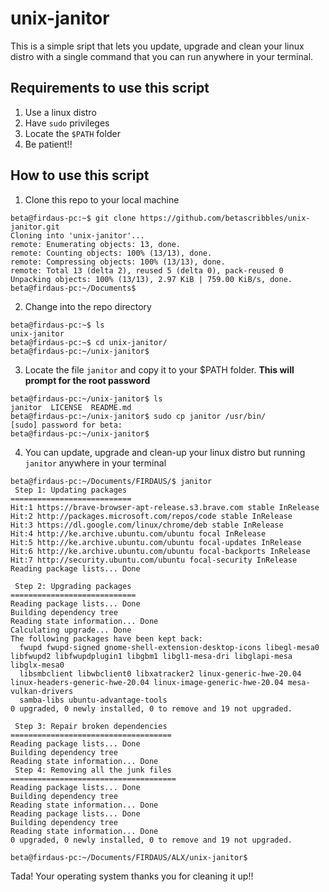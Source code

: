 # unix-janitor
This is a simple sript that lets you update, upgrade and clean your linux distro with a single command that you can run anywhere in your terminal.

## Requirements to use this script
1. Use a linux distro
2. Have `sudo` privileges
3. Locate the `$PATH` folder
4. Be patient!!

## How to use this script
1. Clone this repo to your local machine
```
beta@firdaus-pc:~$ git clone https://github.com/betascribbles/unix-janitor.git
Cloning into 'unix-janitor'...
remote: Enumerating objects: 13, done.
remote: Counting objects: 100% (13/13), done.
remote: Compressing objects: 100% (13/13), done.
remote: Total 13 (delta 2), reused 5 (delta 0), pack-reused 0
Unpacking objects: 100% (13/13), 2.97 KiB | 759.00 KiB/s, done.
beta@firdaus-pc:~/Documents$ 
```

2. Change into the repo directory
```
beta@firdaus-pc:~$ ls
unix-janitor
beta@firdaus-pc:~$ cd unix-janitor/
beta@firdaus-pc:~/unix-janitor$
```

3. Locate the file `janitor` and copy it to your $PATH folder. <b> This will prompt for the root password</b>
```
beta@firdaus-pc:~/unix-janitor$ ls
janitor  LICENSE  README.md
beta@firdaus-pc:~/unix-janitor$ sudo cp janitor /usr/bin/
[sudo] password for beta: 
beta@firdaus-pc:~/unix-janitor$ 
```

4. You can update, upgrade and clean-up your linux distro but running `janitor` anywhere in your terminal
```
beta@firdaus-pc:~/Documents/FIRDAUS/$ janitor
 Step 1: Updating packages
===========================
Hit:1 https://brave-browser-apt-release.s3.brave.com stable InRelease   
Hit:2 http://packages.microsoft.com/repos/code stable InRelease                                        
Hit:3 https://dl.google.com/linux/chrome/deb stable InRelease                                          
Hit:4 http://ke.archive.ubuntu.com/ubuntu focal InRelease
Hit:5 http://ke.archive.ubuntu.com/ubuntu focal-updates InRelease
Hit:6 http://ke.archive.ubuntu.com/ubuntu focal-backports InRelease
Hit:7 http://security.ubuntu.com/ubuntu focal-security InRelease
Reading package lists... Done

 Step 2: Upgrading packages
============================
Reading package lists... Done
Building dependency tree       
Reading state information... Done
Calculating upgrade... Done
The following packages have been kept back:
  fwupd fwupd-signed gnome-shell-extension-desktop-icons libegl-mesa0 libfwupd2 libfwupdplugin1 libgbm1 libgl1-mesa-dri libglapi-mesa libglx-mesa0
  libsmbclient libwbclient0 libxatracker2 linux-generic-hwe-20.04 linux-headers-generic-hwe-20.04 linux-image-generic-hwe-20.04 mesa-vulkan-drivers
  samba-libs ubuntu-advantage-tools
0 upgraded, 0 newly installed, 0 to remove and 19 not upgraded.

 Step 3: Repair broken dependencies
====================================
Reading package lists... Done
Building dependency tree       
Reading state information... Done
 Step 4: Removing all the junk files
=====================================
Reading package lists... Done
Building dependency tree       
Reading state information... Done
Reading package lists... Done
Building dependency tree       
Reading state information... Done
0 upgraded, 0 newly installed, 0 to remove and 19 not upgraded.

beta@firdaus-pc:~/Documents/FIRDAUS/ALX/unix-janitor$ 
```
Tada! Your operating system thanks you for cleaning it up!!
